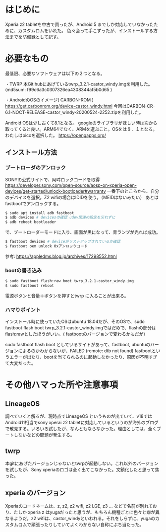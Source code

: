 # はじめに
Xperia z2 tabletを中古で買ったが、Android 5 までしか対応していなかったために、カスタムロムをいれた。
色々会って手こずったが、インストールする方法までを防備録として記す。

# 必要なもの

最低限、必要なソフトウェアは以下の２つとなる。

・TWRP
本Git hubにあげているtwrp_3.2.1-castor_windy.imgを利用した。
(md5sum: f99c6a3c0307326ea4308344af5b0d65 )

・AndroidのOSのイメージ( CARBON-ROM )
https://get.carbonrom.org/device-castor_windy.html
今回はCARBON-CR-6.1-NOCT-RELEASE-castor_windy-20200524-2252.zipを利用した。

Android OSは少し古くて8.1となる。
googleのライブラリがほしい時は次から取ってくると良い。ARM64でなく、ARMを選ぶこと。OSをは８．１となる。わたしはpicoを選択した。
https://opengapps.org/

## インストール方法

### ブートローダのアンロック
SONYの公式サイトで、阿吽ロックコードを取得
https://developer.sony.com/open-source/aosp-on-xperia-open-devices/get-started/unlock-bootloader#warranty
一番下のところから、自分のデバイスを選択。Z2 wifiの場合はIDIDを使う。（MEIDはないみたい）
あとはfastbootでアンロックする。
``` bash
$ sudo apt install adb fastboot
$ adb devices # devicesの確認 udev関連の設定を忘れずに
$ adb reboot bootloader
``` 
で、ブートローダーモードに入り、画面が黒になって、青ランプが光れば成功。
``` bash
$ fastboot devices # deviceがリストアップされているか確認
$ fastboot oem unlock 0xアンロックコード
``` 
参考:
https://appledms.blog.jp/archives/17298552.html


### bootの書き込み
``` bash
$ sudo fastboot flash:raw boot twrp_3.2.1-castor_windy.img
$ sudo fastboot reboot
``` 
電源ボタンと音量＋ボタンを押すとtwrp に入ることが出来る。

### ハマりポイント
インストール時に使っていたOSはubuntu 18.04だが、そのOSで、sudo fastboot flash boot twrp_3.2.1-castor_windy.imgではだめで、flashの部分はflash:rawとしたほうがいい。( fastbootのバージョンで変わるかもだが）

sudo fastboot flash boot としているサイトがあって、fastboot, ubuntuのバージョンによるのかわからないが、FAILED (remote: dtb not found) fastbootというエラーが出たり、bootを当てられるのに起動しなかったり、原因が不明すぎて大変だった。


# その他ハマった所や注意事項
## LineageOS
調べていくと解るが、現時点でLineageOS というものが出ていて、v18ではAndroid11相当でsony xperai z2 tabletに対応しているというのが海外のブログで散見する。いろいろ試したが、なんともならなかった。理由としては、全くブートしないなどの問題が発生する。
## twrp
本gitにあげたバージョンじゃないとtwrpが起動しない。これ以外のバージョンを試したが、Sony xperiaのロゴは全く出てこなかった。文鎮化したと思って焦った。
## xperia のバージョン
Xperiaのコードネームは、z, z2, z2 wifi, z2 LGE, z3 ... などで名前が別れており、たしか xperia z はyugaだったと思うが、もちろん機種ごとに色々と癖が異なるようだ。z2 wifiは、castor_windyといわれる。それをしらずに、yugaのカスタムロムで頑張ったりしていてよくわからない自称にぶち当たった。
